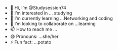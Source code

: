 - 👋 Hi, I’m @Studysession74
- 👀 I’m interested in ... studying
- 🌱 I’m currently learning ...Networking and coding
- 💞️ I’m looking to collaborate on ...learning
- 📫 How to reach me ...
- 😄 Pronouns: ...she/her
- ⚡ Fun fact: ...potato

<!---
Studysession74/Studysession74 is a ✨ special ✨ repository because its `README.md` (this file) appears on your GitHub profile.
You can click the Preview link to take a look at your changes.
--->
